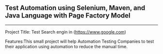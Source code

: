 Test Automation using **Selenium**, **Maven**, and **Java Language** with **Page Factory Model** 
---
---
Project Title: Test Search engin in (https://www.google.com)

Features:This small project will help Automation Testing Companies to test their application using automation to reduce the manual time.


